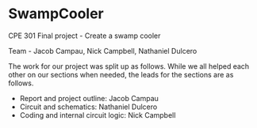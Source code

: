 # SwampCooler
CPE 301 Final project - Create a swamp cooler

Team - Jacob Campau, Nick Campbell, Nathaniel Dulcero

The work for our project was split up as follows. While we all helped each other on our sections when needed, the leads for the sections are as follows.

- Report and project outline: Jacob Campau
- Circuit and schematics: Nathaniel Dulcero
- Coding and internal circuit logic: Nick Campbell
